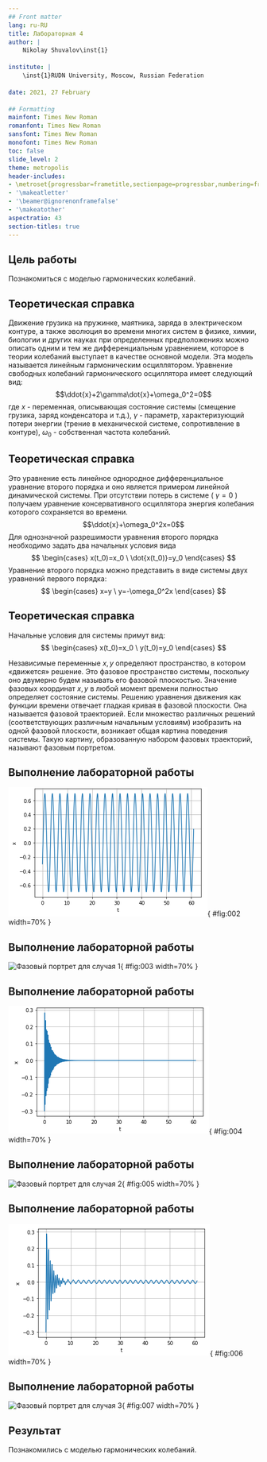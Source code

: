 ```yaml
---
## Front matter
lang: ru-RU
title: Лабораторная 4
author: |
	Nikolay Shuvalov\inst{1}
	
institute: |
	\inst{1}RUDN University, Moscow, Russian Federation
	
date: 2021, 27 February

## Formatting
mainfont: Times New Roman
romanfont: Times New Roman
sansfont: Times New Roman
monofont: Times New Roman
toc: false
slide_level: 2
theme: metropolis
header-includes:
- \metroset{progressbar=frametitle,sectionpage=progressbar,numbering=fraction}
- '\makeatletter'
- '\beamer@ignorenonframefalse'
- '\makeatother'
aspectratio: 43
section-titles: true
---
```


## Цель работы

Познакомиться с моделью гармонических колебаний.


## Теоретическая справка

Движение грузика на пружинке, маятника, заряда в электрическом контуре, а также эволюция во 
времени многих систем в физике, химии, биологии и других науках при определенных предположениях 
можно описать одним и тем же дифференциальным уравнением, которое в теории колебаний 
выступает в качестве основной модели. Эта модель называется линейным гармоническим 
осциллятором. Уравнение свободных колебаний гармонического осциллятора имеет следующий вид: 
$$\ddot{x}+2\gamma\dot{x}+\omega_0^2=0$$
где $x$ - переменная, описывающая состояние системы (смещение грузика, заряд конденсатора и т.д.), 
$\gamma$ - параметр, характеризующий потери энергии (трение в механической системе, 
сопротивление в контуре), $\omega_0$ - собственная частота колебаний. 

## Теоретическая справка
Это уравнение есть линейное однородное дифференциальное уравнение 
второго порядка и оно является примером линейной динамической системы.
При отсутствии потерь в системе ( $\gamma=0$ ) получаем уравнение консервативного осциллятора 
энергия колебания которого сохраняется во времени. 
$$\ddot{x}+\omega_0^2x=0$$
Для однозначной разрешимости уравнения второго порядка необходимо задать два начальных 
условия вида
$$ \begin{cases} x(t_0)=x_0 \
\dot{x(t_0)}=y_0 \end{cases} $$
Уравнение второго порядка можно представить в виде системы двух уравнений первого порядка: 
$$ \begin{cases} x=y \
y=-\omega_0^2x \end{cases} $$

## Теоретическая справка

Начальные условия для системы примут вид: $$ \begin{cases} x(t_0)=x_0 \
y(t_0)=y_0 \end{cases} $$

Независимые переменные $x, y$ определяют пространство, в котором «движется» решение. Это 
фазовое пространство системы, поскольку оно двумерно будем называть его фазовой плоскостью. 
Значение фазовых координат $x, y$ в любой момент времени полностью определяет состояние 
системы. Решению уравнения движения как функции времени отвечает гладкая кривая в фазовой 
плоскости. Она называется фазовой траекторией. Если множество различных решений 
(соответствующих различным начальным условиям) изобразить на одной фазовой плоскости, возникает 
общая картина поведения системы. Такую картину, образованную набором фазовых траекторий, 
называют фазовым портретом.

## Выполнение лабораторной работы

![График решения для случая 1](image/1.png){ #fig:002 width=70% }

## Выполнение лабораторной работы

![Фазовый портрет для случая 1](image/ф1.png){ #fig:003 width=70% }

## Выполнение лабораторной работы

![График решения для случая 2](image/2.png){ #fig:004 width=70% }

## Выполнение лабораторной работы

![Фазовый портрет для случая 2](image/ф2.png){ #fig:005 width=70% }

## Выполнение лабораторной работы

![График решения для случая 3](image/3.png){ #fig:006 width=70% }

## Выполнение лабораторной работы

![Фазовый портрет для случая 3](image/ф3.png){ #fig:007 width=70% }


## Результат

Познакомились с моделью гармонических колебаний.

